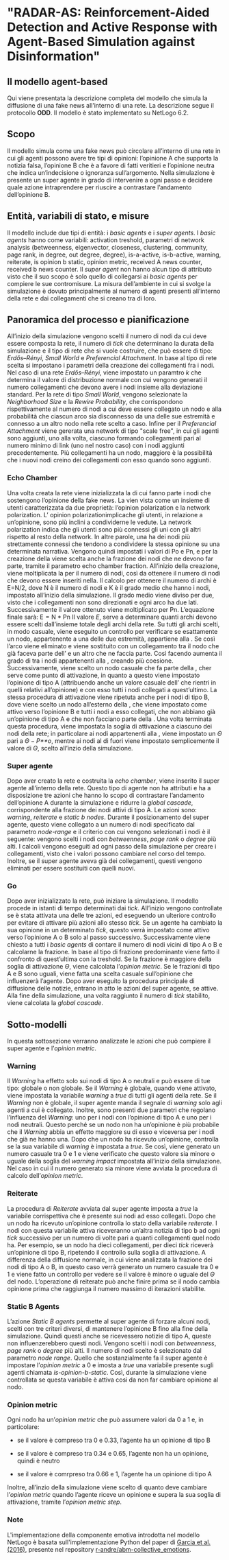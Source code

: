 # "RADAR-AS: Reinforcement-Aided Detection and Active Response with Agent-Based Simulation against Disinformation"

## Il modello agent-based

Qui viene presentata la descrizione completa del modello che simula la
diffusione di una fake news all’interno di una rete. La descrizione
segue il protocollo **ODD**. Il modello è stato implementato su NetLogo
6.2.

## Scopo

Il modello simula come una fake news può circolare all’interno di una
rete in cui gli agenti possono avere tre tipi di opinioni: l’opinione A
che supporta la notizia falsa, l’opinione B che è a favore di fatti
veritieri e l’opinione neutra che indica un’indecisione o ignoranza
sull’argomento. Nella simulazione è presente un super agente in grado di
intervenire a ogni passo e decidere quale azione intraprendere per
riuscire a contrastare l’andamento dell’opinione B.

## Entità, variabili di stato, e misure

Il modello include due tipi di entità: i *basic agents* e i *super
agents*. I *basic agents* hanno come variabili: activation treshold,
parametri di network analysis (betweenness, eigenvector, closeness,
clustering, community, page rank, in degree, out degree, degree),
is-a-active, is-b-active, warning, reiterate, is opinion b static,
opinion metric, received A news counter, received b news counter. Il
*super agent* non hanno alcun tipo di attributo visto che il suo scopo è
solo quello di collegarsi ai *basic agents* per compiere le sue
contromisure. La misura dell’ambiente in cui si svolge la simulazione è
dovuto principalmente al numero di agenti presenti all’interno della
rete e dai collegamenti che si creano tra di loro.

## Panoramica del processo e pianificazione

All’inizio della simulazione vengono scelti il numero di nodi da cui
deve essere composta la rete, il numero di *tick* che determinano la
durata della simulazione e il tipo di rete che si vuole costruire, che
può essere di tipo: *Erdős–Rényi*, *Small World* e *Preferencial
Attachment*. In base al tipo di rete scelta si impostano i parametri
della creazione dei collegamenti fra i nodi. Nel caso di una rete
*Erdős–Rényi*, viene impostato un paramtro *k* che determina il valore
di distribuzione normale con cui vengono generati il numero collegamenti
che devono avere i nodi insieme alla deviazione standard. Per la rete di
tipo *Small World*, vengono selezionate la *Neighborhood Size* e la
*Rewire Probability*, che corrispondono rispettivamente al numero di
nodi a cui deve essere collegato un nodo e alla probabilità che ciascun
arco sia disconnesso da una delle sue estremità e connesso a un altro
nodo nella rete scelto a caso. Infine per il *Preferencial Attachment*
viene gererata una network di tipo "scale free", in cui gli agenti sono
aggiunti, uno alla volta, ciascuno formando collegamenti pari al numero
minimo di link (uno nel nostro caso) con i nodi aggiunti
precedentemente. Più collegamenti ha un nodo, maggiore è la possibilità
che i nuovi nodi creino dei collegamenti con esso quando sono
aggiunti.  
### Echo Chamber
Una volta creata la rete viene inizializzata la di cui fanno parte i
nodi che sostengono l’opinione della fake news. La vien vista come un
insieme di utenti caratterizzata da due proprietà: l’opinion polarization e la network polarization. 
L’ opinion polarizationimplicache gli utenti, in relazione a un’opinione, sono più inclini a
condividerne le vedute. La network polarization indica che gli utenti sono più connessi gli
uni con gli altri rispetto al resto della network. In altre parole, una
ha dei nodi più strettamente connessi che tendono a condividere la
stessa opinione su una determinata narrativa. Vengono quindi impostati i
valori di Po e Pn, e per la creazione della viene scelta
anche la frazione dei nodi che ne devono far parte, tramite il parametro
echo chamber fraction. All’inizio della creazione, viene moltiplicata la per il numero di
nodi, così da ottenere il numero di nodi che devono essere inseriti
nella. Il calcolo per ottenere il numero di archi è E=N/2, dove N è
il numero di nodi e K è il grado medio che hanno i nodi, impostato
all’inizio della simulazione. Il grado medio viene diviso per due, visto
che i collegamenti non sono direzionati e ogni arco ha due lati.
Successivamente il valore ottenuto viene moltiplicato per Pn.
L’equazione finale sarà:
E = N * Pn
Il valore *E*, serve a determinare quanti archi devono essere scelti
dall’insieme totale degli archi della rete. Su tutti gli archi scelti,
in modo casuale, viene eseguito un controllo per verificare se
esattamente un nodo, appartenente a una delle due estremità, appartiene
alla . Se così l’arco viene eliminato e viene sostituito con un
collegamento tra il nodo che già faceva parte dell’ e un altro che ne
faccia parte. Così facendo aumenta il grado di tra i nodi appartenenti
alla , creando più coesione. Successivamente, viene scelto un nodo
casuale che fa parte della , cher serve come punto di attivazione, in
quanto a questo viene impostato l’opinione di tipo A (attribuendo anche
un valore casuale dell’ che rientri in quelli relativi all’opinione) e
con esso tutti i nodi collegati a quest’ultimo. La stessa procedura di
attivazione viene ripetuta anche per i nodi di tipo B, dove viene scelto
un nodo all’esterno della , che viene impostato come attivo verso
l’opinione B e tutti i nodi a esso collegati, che non abbiano già
un’opinione di tipo A e che non facciano parte della . Una volta
terminata questa procedura, viene impostata la soglia di attivazione a
ciascuno dei nodi della rete; in particolare ai nodi appartenenti alla ,
viene impostato un *Θ* pari a *Θ* − *P**o*, mentre ai nodi al di fuori
viene impostato semplicemente il valore di *Θ*, scelto all’inzio della
simulazione.
### Super agente
Dopo aver creato la rete e costruita la *echo chamber*,
viene inserito il super agente all’interno della rete. Questo tipo di
agente non ha attributi e ha a disposizione tre azioni che hanno lo
scopo di contrastare l’andamento dell’opinione A durante la simulazione
e ridurre la *global cascade*, corrispondente alla frazione dei nodi
attivi di tipo A. Le azioni sono: *warning*, *reiterate* e *static b
nodes*. Durante il posizionamento del super agente, questo viene
collegato a un numero di nodi specificato dal parametro *node-range* e
il criterio con cui vengono selezionati i nodi è il seguente: vengono
scelti i nodi con *betweenness*, *page rank* o *degree* più alti. I
calcoli vengono eseguiti ad ogni passo della simulazione per creare i
collegamenti, visto che i valori possono cambiare nel corso del tempo.
Inoltre, se il super agente aveva già dei collegamenti, questi vengono
eliminati per essere sostituiti con quelli nuovi.  
### Go
Dopo aver inizializzato la rete, può iniziare la simulazione. Il
modello procede in istanti di tempo determinati dai *tick*. All’inizio
vengono controllate se è stata attivata una delle tre azioni, ed
eseguendo un ulteriore controllo per evitare di attivare più azioni allo
stesso *tick*. Se un agente ha cambiato la sua opinione in un
determinato *tick*, questo verrà impostato come attivo verso l’opinione
A o B solo al passo successivo. Successivamente viene chiesto a tutti i
*basic agents* di contare il numero di nodi vicini di tipo A o B e
calcolarne la frazione. In base al tipo di frazione predominante viene
fatto il confronto di quest’ultima con la treshold. Se la frazione è
maggiore della soglia di attivazione *Θ*, viene calcolata l’*opinion
metric*. Se le frazioni di tipo A e B sono uguali, viene fatta una
scelta casuale sull’opinione che influenzerà l’agente. Dopo aver
eseguito la procedura principale di diffusione delle notizie, entrano in
atto le azioni del super agente, se attive. Alla fine della simulazione,
una volta raggiunto il numero di *tick* stabilito, viene calcolata la
*global cascade*.

## Sotto-modelli

In questa sottosezione verranno analizzate le azioni che può compiere il
super agente e l’*opinion metric*.

### Warning

Il *Warning* ha effetto solo sui nodi di tipo A o neutrali e può essere
di tue tipo: globale o non globale. Se il *Warning* è globale, quando
viene attivato, viene impostata la variabile *warning* a *true* di tutti
gli agenti della rete. Se il *Warning* non è globale, il super agente
manda il segnale di *warning* solo agli agenti a cui è collegato.
Inoltre, sono presenti due parametri che regolano l’influenza del
*Warning*: uno per i nodi con l’opinione di tipo A e uno per i nodi
neutrali. Questo perché se un nodo non ha un’opinione è più probabile
che il *Warning* abbia un effetto maggiore su di esso e viceversa per i
nodi che già ne hanno una. Dopo che un nodo ha ricevuto un’opinione,
controlla se la sua variabile di *warning* è impostata a *true*. Se
così, viene generato un numero casuale tra 0 e 1 e viene verificato che
questo valore sia minore o uguale della soglia del *warning impact*
impostata all’inizio della simulazione. Nel caso in cui il numero
generato sia minore viene avviata la procedura di calcolo dell’*opinion
metric*.

### Reiterate

La procedura di *Reiterate* avviata dal super agente imposta a *true* la
variabile corrispettiva che è presente sui nodi ad esso collegati. Dopo
che un nodo ha ricevuto un’opinione controlla lo stato della variabile
*reiterate*. I nodi con questa variabile attiva riceveranno un’altra
notizia di tipo b ad ogni *tick* successivo per un numero di volte pari
a quanti collegamenti quel nodo ha. Per esempio, se un nodo ha dieci
collegamenti, per dieci *tick* riceverà un’opinione di tipo B, ripetendo
il controllo sulla soglia di attivazione. A differenza della diffusione
normale, in cui viene analizzata la frazione dei nodi di tipo A o B, in
questo caso verrà generato un numero casuale tra 0 e 1 e viene fatto un
controllo per vedere se il valore è minore o uguale del *Θ* del nodo.
L’operazione di reiterate può anche finire prima se il nodo cambia
opinione prima che raggiunga il numero massimo di iterazioni stabilite.

### Static B Agents

L’azione *Static B agents* permette al super agente di forzare alcuni
nodi, scelti con tre criteri diversi, di mantenere l’opinione B fino
alla fine della simulazione. Quindi questi anche se ricevessero notizie
di tipo A, queste non influenzerebbero questi nodi. Vengono scelti i
nodi con *betweenness*, *page rank* o *degree* più alti. Il numero di
nodi scelto è selezionato dal parametro *node range*. Quello che
sostanzialmente fa il super agente è impostare l’*opinion metric* a 0 e
imosta a *true* una variabile presente sugli agenti chiamata
*is-opinion-b-static*. Così, durante la simulazione viene controllata se
questa variabile è attiva così da non far cambiare opinione al nodo.

### Opinion metric

Ogni nodo ha un’*opinion metric* che può assumere valori da 0 a 1 e, in
particolare:

-   se il valore è compreso tra 0 e 0.33, l’agente ha un opinione di
    tipo B

-   se il valore è compreso tra 0.34 e 0.65, l’agente non ha un
    opinione, quindi è neutro

-   se il valore è comrpreso tra 0.66 e 1, l’agente ha un opinione di
    tipo A

Inoltre, all’inzio della simulazione viene scelto di quanto deve
cambiare l’*opinion metric* quando l’agente riceve un opinione e supera
la sua soglia di attivazione, tramite l’*opinion metric step*.

### Note

L'implementazione della componente emotiva introdotta nel modello NetLogo
è basata sull'implementazione Python del paper di [Garcia et al. (2016)](http://dx.doi.org/10.1098/rsos.160059),
presente nel repository [r-andre/abm-collective_emotions](https://github.com/r-andre/abm-collective_emotions).